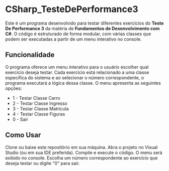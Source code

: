 # CSharp_TesteDePerformance3
Este é um programa desenvolvido para testar diferentes exercícios do **Teste De Performance 3** da matéria de **Fundamentos de Desenvolvimento com C#**. O código é estruturado de forma modular, com várias classes que podem ser executadas a partir de um menu interativo no console.

## Funcionalidade
O programa oferece um menu interativo para o usuário escolher qual exercício deseja testar. Cada exercício está relacionado a uma classe específica do sistema e ao selecionar o número correspondente, o programa executará a lógica dessa classe. O menu apresenta as seguintes opções:

- 1 - Testar Classe Carro
- 2 - Testar Classe Ingresso
- 3 - Testar Classe Matrícula
- 4 - Testar Classe Figuras
- 0 - Sair
  
## Como Usar
Clone ou baixe este repositório em sua máquina.
Abra o projeto no Visual Studio (ou em sua IDE preferida).
Compile e execute o código.
O menu será exibido no console.
Escolha um número correspondente ao exercício que deseja testar ou digite "0" para sair.

